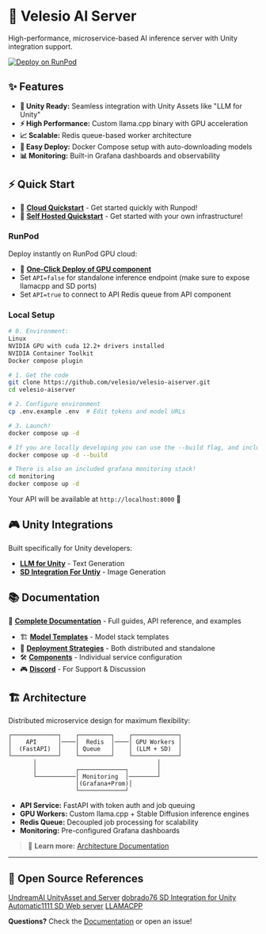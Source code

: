 # 🚀 Velesio AI Server

High-performance, microservice-based AI inference server with Unity integration support.

[![Deploy on RunPod](https://img.shields.io/badge/Deploy%20on-RunPod-blue?style=for-the-badge)](https://console.runpod.io/deploy?template=3rsr5dzv50&ref=muhg2w55)

## ✨ Features

- **🎯 Unity Ready:** Seamless integration with Unity Assets like "LLM for Unity"
- **⚡ High Performance:** Custom llama.cpp binary with GPU acceleration
- **📈 Scalable:** Redis queue-based worker architecture
- **🐳 Easy Deploy:** Docker Compose setup with auto-downloading models
- **📊 Monitoring:** Built-in Grafana dashboards and observability

## ⚡ Quick Start

- 🚀 **[Cloud Quickstart](docs/quickstart-runpod.md)** - Get started quickly with Runpod!
- 🚀 **[Self Hosted Quickstart](docs/quickstart-selfhost.md)** - Get started with your own infrastructure!

### RunPod
Deploy instantly on RunPod GPU cloud:
- 🔗 **[One-Click Deploy of GPU component](https://console.runpod.io/deploy?template=3rsr5dzv50&ref=muhg2w55)**
- Set `API=false` for standalone inference endpoint (make sure to expose llamacpp and SD ports)
- Set `API=true` to connect to API Redis queue from API component

### Local Setup
```bash
# 0. Environment:
Linux
NVIDIA GPU with cuda 12.2+ drivers installed
NVIDIA Container Toolkit
Docker compose plugin

# 1. Get the code
git clone https://github.com/velesio/velesio-aiserver.git
cd velesio-aiserver

# 2. Configure environment
cp .env.example .env  # Edit tokens and model URLs

# 3. Launch!
docker compose up -d

# If you are locally developing you can use the --build flag, and include the undreamai_server binaries in the /gpu dir with the server_setup.sh script
docker compose up -d --build

# There is also an included grafana monitoring stack!
cd monitoring
docker compose up -d
```

Your API will be available at `http://localhost:8000` 🎉

## 🎮 Unity Integrations

Built specifically for Unity developers:

- **[LLM for Unity](https://assetstore.unity.com/packages/tools/ai-ml-integration/llm-for-unity-273604)** - Text Generation
- **[SD Integration For Untiy](https://github.com/dobrado76/Stable-Diffusion-Unity-Integration)** - Image Generation

## 📚 Documentation

📖 **[Complete Documentation](https://velesio.github.io/velesio-aiserver/)** - Full guides, API reference, and examples

- 🏗️ **[Model Templates](docs/model-templates.md)** - Model stack templates
- 🚢 **[Deployment Strategies](docs/model-templates.md)** - Both distributed and standalone
- 🛠️ **[Components](docs/model-templates.md)** - Individual service configuration
- 🎮 **[Discord](https://discord.gg/3WgaZqCq)** - For Support & Discussion

## 🏗️ Architecture

Distributed microservice design for maximum flexibility:

```
┌─────────────┐    ┌─────────┐    ┌─────────────┐
│    API      │────│  Redis  │────│ GPU Workers │
│  (FastAPI)  │    │ Queue   │    │ (LLM + SD)  │
└─────────────┘    └─────────┘    └─────────────┘
       │                                  │
       │           ┌─────────────┐        │
       └───────────│ Monitoring  │────────┘
                   │(Grafana+Prom)│
                   └─────────────┘
```

- **API Service:** FastAPI with token auth and job queuing
- **GPU Workers:** Custom llama.cpp + Stable Diffusion inference engines  
- **Redis Queue:** Decoupled job processing for scalability
- **Monitoring:** Pre-configured Grafana dashboards

> 📖 **Learn more:** [Architecture Documentation](docs/architecture.md)

---

## 🔌 Open Source References
[UndreamAI UnityAsset and Server](https://github.com/undreamai)
[dobrado76 SD Integration for Unity](https://github.com/dobrado76/Stable-Diffusion-Unity-Integration)
[Automatic1111 SD Web server](https://github.com/AUTOMATIC1111/stable-diffusion-webui)
[LLAMACPP](https://github.com/ggml-org/llama.cpp)

**Questions?** Check the [Documentation](docs/) or open an issue!
